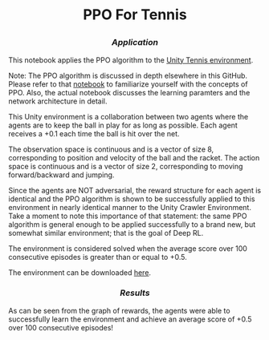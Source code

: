 # <p align="center"><b>PPO For Tennis</b></p>

### <p align="center"><b><i>Application </i></b></p>

This notebook applies the PPO algorithm to the [Unity Tennis environment](https://github.com/Unity-Technologies/ml-agents/blob/master/docs/Learning-Environment-Examples.md).

Note: The PPO algorithm is discussed in depth elsewhere in this GitHub. Please refer to that [notebook](https://github.com/Shawn-Ricardo/Reinforcement-Learning/tree/master/Continuous_Spaces/ppo) to familiarize yourself with the concepts of PPO. Also, the actual notebook discusses the learning paramters and the network architecture in detail.

This Unity environment is a collaboration between two agents where the agents are to keep the ball in play for as long as possible. Each agent receives a +0.1 each time the ball is hit over the net.

The observation space is continuous and is a vector of size 8, corresponding to position and velocity of the ball and the racket. The action space is continuous and is a vector of size 2, corresponding to moving forward/backward and jumping.

Since the agents are NOT adversarial, the reward structure for each agent is identical and the PPO algorithm is shown to be successfully applied to this environment in nearly identical manner to the Unity Crawler Environment. Take a moment to note this importance of that statement: the same PPO algorithm is general enough to be applied successfully to a brand new, but somewhat similar environment; that is the goal of Deep RL.

The environment is considered solved when the average score over 100 consecutive episodes is greater than or equal to +0.5.

The environment can be downloaded [here](https://github.com/udacity/deep-reinforcement-learning/tree/master/p3_collab-compet).

### <p align="center"><b><i>Results</i></b></p>

As can be seen from the graph of rewards, the agents were able to successfully learn the environment and achieve an average score of +0.5 over 100 consecutive episodes!
